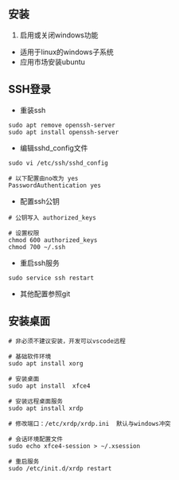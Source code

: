 ## 安装
1. 启用或关闭windows功能
- 适用于linux的windows子系统
- 应用市场安装ubuntu

## SSH登录
- 重装ssh

```shell
sudo apt remove openssh-server
sudo apt install openssh-server
```

- 编辑sshd_config文件

```shell
sudo vi /etc/ssh/sshd_config

# 以下配置由no改为 yes
PasswordAuthentication yes
```

- 配置ssh公钥

```shell
# 公钥写入 authorized_keys

# 设置权限
chmod 600 authorized_keys
chmod 700 ~/.ssh

```

- 重启ssh服务

```shell
sudo service ssh restart
```

- 其他配置参照git

## 安装桌面

```shell
# 非必须不建议安装，开发可以vscode远程

# 基础软件环境
sudo apt install xorg

# 安装桌面
sudo apt install  xfce4

# 安装远程桌面服务
sudo apt install xrdp

# 修改端口：/etc/xrdp/xrdp.ini  默认与windows冲突

# 会话环境配置文件
sudo echo xfce4-session > ~/.xsession

# 重启服务
sudo /etc/init.d/xrdp restart 

```
